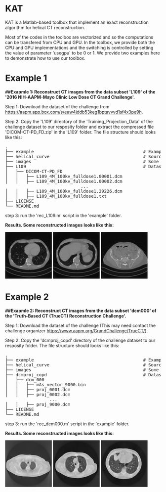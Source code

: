 # KAT
 KAT is a Matlab-based toolbox that implement an exact reconstruction algorithm for helical CT reconstruction.
 
 Most of the codes in the toolbox are vectorized and so the computations can be transfered from CPU and GPU. In the toolbox, we provide both the CPU and GPU implementations and the switching is controlled by setting the value of parameter 'usegpu' to be 0 or 1. We provide two examples here to demonstrate how to use our toolbox.
 
 # Example 1
 **##Exapmle 1: Reconstruct CT images from the data subset 'L109' of the '2016 NIH-AAPM-Mayo Clinic Low Dose CT Grand Challenge'.**
 
 Step 1: Download the dataset of the challenge from https://aapm.app.box.com/s/eaw4jddb53keg1bptavvvd1sf4x3pe9h.
 
 Step 2: Copy the 'L109' directory of the 'Training_Projection_Data' of the challenge dataset to our resposity folder and extract the compressed file 'DICOM-CT-PD_FD.zip' in the 'L109' folder. The file structure should looks like this:
<pre>
.           
├── example                                          # Example script
├── helical_curve                                    # Source files
├── images                                           # Some reconstructed images
├── L109                                             # Dataset folder
│   ├── DICOM-CT-PD_FD          
│   │   ├── L109_4M_100kv_fulldose1.00001.dcm   
│   │   ├── L109_4M_100kv_fulldose1.00002.dcm  
                             ...
│   │   ├── L109_4M_100kv_fulldose1.29226.dcm 
│   │   ├── L109_4M_100kv_fulldose1.txt    
├── LICENSE
└── README.md
</pre>
step 3: run the 'rec_L109.m' script in the 'example' folder.

**Results. Some reconstructed images looks like this:**

<img src="https://github.com/wangwei-cmd/KAT/blob/main/images/L109_1.png" width=30%> <img src="https://github.com/wangwei-cmd/KAT/blob/main/images/L109_20.png" width=30%> <img src="https://github.com/wangwei-cmd/KAT/blob/main/images/L109_128.png" width=30%>

# Example 2
**##Exapmle 2: Reconstruct CT images from the data subset 'dcm000' of the 'Truth-Based CT (TrueCT) Reconstruction Challenge'.**

Step 1: Download the dataset of the challenge (This may need contact the challenge organizer https://www.aapm.org/GrandChallenge/TrueCT/).
 
 Step 2: Copy the 'dcmproj_copd' directory of  the challenge dataset to our resposity folder. The file structure should looks like this:
<pre>
.           
├── example                                          # Example script
├── helical_curve                                    # Source files
├── images                                           # Some reconstructed images
├── dcmproj_copd                                     # Dataset folder
│   ├── dcm_000          
│   │   ├── mAs_vector_9000.bin
│   │   ├── proj_0001.dcm
│   │   ├── proj_0002.dcm
                 ...
│   │   ├── proj_9000.dcm   
├── LICENSE
└── README.md
</pre>
step 3: run the 'rec_dcm000.m' script in the 'example' folder.

**Results. Some reconstructed images looks like this:**

<img src="https://github.com/wangwei-cmd/KAT/blob/main/images/dcm000_1.png" width=30%> <img src="https://github.com/wangwei-cmd/KAT/blob/main/images/dcm000_100.png" width=30%> <img src="https://github.com/wangwei-cmd/KAT/blob/main/images/dcm000_350.png" width=30%>
